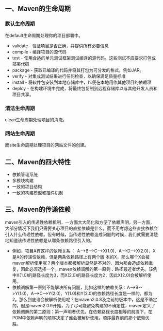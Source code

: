 ## 一、Maven的生命周期

### 默认生命周期

 在default生命周期处理你的项目部署中。

-   validate - 验证项目是否正确，并提供所有必要信息
-   compile - 编译项目的源代码
-   test - 使用合适的单元测试框架测试编译的源代码。这些测试不应要求打包或部署代码
-   package - 获取已编译的代码并将其打包为可分发的格式，例如JAR。
-   verify - 对集成测试结果进行任何检查，以确保满足质量标准
-   install - 将软件包安装到本地存储库中，以便在本地用作其他项目的依赖项
-   deploy - 在构建环境中完成，将最终包复制到远程存储库以与其他开发人员和项目共享。

### 清洁生命周期

  clean生命周期处理项目的清洗。

### 网站生命周期

  而site生命周期处理项目的网站文件的创建。  

## 二、Maven的四大特性

- 依赖管理系统
- 多模块构建
- 一致的项目结构
- 一致的构建模型和插件机制
## 三、Maven的传递依赖
maven引入的传递性依赖机制，一方面大大简化和方便了依赖声明，另一方面，大部分情况下我们只需要关心项目的直接依赖是什么，而不用考虑这些直接依赖会引入什么传递性依赖。但有时候，当传递性依赖造成问题的时候，我们就需要清楚地知道该传递性依赖是从哪条依赖路径引入的。
- 例如，项目A有这样的依赖关系 ： A-->B-->C-->X(1.0)、A-->D-->X(2.0)，X是A的传递性依赖，但是两条依赖路径上有两个版 本的X，那么哪个X会被maven解析使用呢？两个版本都被解析显然是不对的，因为那会造成依赖重复，因此必须选择一个。maven依赖调解的第一原则：路径最近者优先。该例中X(1.0)的路径长度为3，而X(2.0)的路径长度为2，因此X(2.0)会被解析使用。
- 依赖调解第一原则不能解决所有问题，比如这样的依赖关系：A-->B-->Y(1.0)，A-->C-->Y(2.0)，Y(1.0)和Y(2.0)的依赖路径长度是一样的，都为2。那么到底谁会被解析使用呢？在maven2.0.8及之前的版本中，这是不确定的，但是maven2.0.9开始，为了尽可能避免构建的不确定性，maven定义了依赖调解的第二原则：第一声明者优先。在依赖路径长度相等的前提下，在POM中依赖声明的顺序决定了谁会被解析使用。顺序最靠前的那个依赖优胜。

